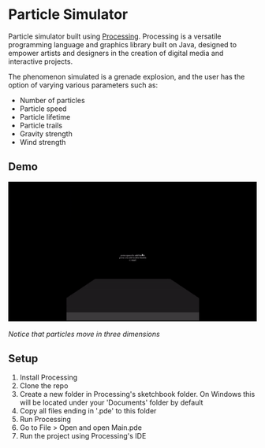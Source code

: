 # Particle Simulator
Particle simulator built using [Processing](https://processing.org/). Processing is a versatile programming language and graphics library built on Java, designed to empower artists and designers in the creation of digital media and interactive projects.

The phenomenon simulated is a grenade explosion, and the user has the option of varying various parameters such as:
- Number of particles
- Particle speed
- Particle lifetime
- Particle trails
- Gravity strength
- Wind strength

## Demo

![Demo](https://github.com/JayO-1/Processing_ParticleSimulator/blob/main/ParticleSimGif.gif)

_Notice that particles move in three dimensions_

## Setup

1. Install Processing
2. Clone the repo
3. Create a new folder in Processing's sketchbook folder. On Windows this will be located under your 'Documents' folder by default
4. Copy all files ending in '.pde' to this folder
5. Run Processing
6. Go to File > Open and open Main.pde
7. Run the project using Processing's IDE
